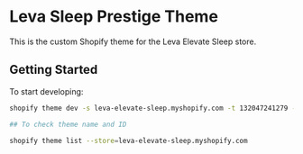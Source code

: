 # Leva Sleep Prestige Theme
This is the custom Shopify theme for the Leva Elevate Sleep store.

## Getting Started

To start developing:
```bash
shopify theme dev -s leva-elevate-sleep.myshopify.com -t 132047241279 --theme-editor-sync

## To check theme name and ID

shopify theme list --store=leva-elevate-sleep.myshopify.com